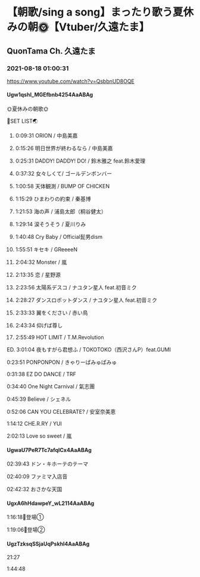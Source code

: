 # 【朝歌/sing a song】まったり歌う夏休みの朝🌞【Vtuber/久遠たま】

## QuonTama Ch. 久遠たま

### 2021-08-18 01:00:31

https://www.youtube.com/watch?v=QsbbnUD8OQE

#### Ugw1qshI_MGEfbnb4254AaABAg

🌞夏休みの朝歌🌞



🥚SET LIST🌏



01. 0:09:31 ORION / 中島美嘉

02. 0:15:26 明日世界が終わるなら / 中島美嘉

03. 0:25:31 DADDY! DADDY! DO! / 鈴木雅之 feat.鈴木愛理

04. 0:37:32 女々しくて/ ゴールデンボンバー

05. 1:00:58 天体観測 / BUMP OF CHICKEN

06. 1:15:29 ひまわりの約束 / 秦基博

07. 1:21:53 海の声 / 浦島太郎（桐谷健太）

08. 1:29:14 涙そうそう / 夏川りみ

09. 1:40:48 Cry Baby / Official髭男dism

10. 1:55:51 キセキ / GReeeeN

11. 2:04:32 Monster / 嵐

12. 2:13:35 恋 / 星野源

13. 2:23:56 ​太陽系デスコ / ナユタン星人 feat.初音ミク

14. 2:28:27 ダンスロボットダンス / ナユタン星人 feat.初音ミク

15. 2:33:33 翼をください / 赤い鳥

16. 2:43:34 仰げば尊し

17. 2:55:49 HOT LIMIT / T.M.Revolution

ED. 3:01:04 夜もすがら君想ふ / TOKOTOKO（西沢さんP）feat.GUMI



0:23:51 PONPONPON / きゃりーぱみゅぱみゅ

0:31:38 EZ DO DANCE / TRF

0:34:40 One Night Carnival / 氣志團

0:45:39 Believe / シェネル

0:52:06 CAN YOU CELEBRATE? / 安室奈美恵

1:14:12 CHE.R.RY / YUI

2:02:13 Love so sweet / 嵐



#### UgwaU7PeR7Tc7afqICx4AaABAg

02:39:43 ドン・キホーテのテーマ

02:40:09 ファミマ入店音

02:42:32 おさかな天国



#### UgxA6hHdawpeY_wL2114AaABAg

1:16:18🦋登場①

1:19:06🦋登場②



#### UgzTzksqSSjaUqPskhl4AaABAg

21:27

1:44:48

